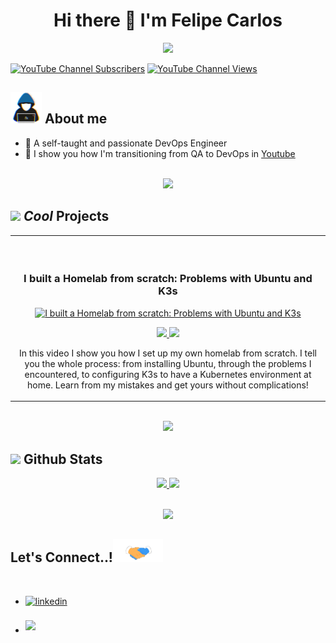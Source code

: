 <div align="center">
<h1 align="center">Hi there 👋 I'm Felipe Carlos</h1>
</div>

<p align="center">
  <a href="https://github.com/DenverCoder1/readme-typing-svg"><img src="https://readme-typing-svg.herokuapp.com?font=Time+New+Roman&color=cyan&size=25&center=true&vCenter=true&width=600&height=100&lines=Felipe+Carlos...;++;DevOps+Engineer,;SRE,;Automate+Software+with+Quality,;Love+to+learn+new+stuffs..<3"></a>
</p>

[![YouTube Channel Subscribers](https://img.shields.io/youtube/channel/subscribers/UCAAhZTbSjN1J4olDV4B5VDA?style=social)](https://www.youtube.com/@FeiipeCarlos?sub_confirmation=1)
[![YouTube Channel Views](https://img.shields.io/youtube/channel/views/UCAAhZTbSjN1J4olDV4B5VDA?label=channel%20views&style=social)](https://www.youtube.com/@FeiipeCarlos)

## <picture><img src = "https://github.com/0xAbdulKhalid/0xAbdulKhalid/raw/main/assets/mdImages/about_me.gif" width = 50px></picture> **About me**

- 🦾 A self-taught and passionate DevOps Engineer
- 🎥 I show you how I'm transitioning from QA to DevOps in [Youtube](https://www.youtube.com/@FeiipeCarlos?sub_confirmation=1)

<div align='center'>
<br>
<img src="https://user-images.githubusercontent.com/73097560/115834477-dbab4500-a447-11eb-908a-139a6edaec5c.gif">
<br>
</div>

## <picture> <img src = "https://github.com/7oSkaaa/7oSkaaa/blob/main/Images/CP_PS.gif?raw=true" width = 50px>  </picture> *Cool* Projects
<table>
<tr>
<td width="50%">
<br>
<br>
<h3 align="center">I built a Homelab from scratch: Problems with Ubuntu and K3s</h3>	
<div align="center">
<a href="https://github.com/FelipeCarlosTech/homelab" target="_blank"><img src="https://i.ibb.co/r5rRbtM/AUTOMATION-TESTING-6.png" width="400" alt="I built a Homelab from scratch: Problems with Ubuntu and K3s"></a>
<br>
<p>
<a href="https://github.com/FelipeCarlosTech/homelab" target="_blank">
<img src="https://img.shields.io/badge/CODE-ff9?style=for-the-badge&logo=github&logoColor=black">
</a>
<a href="https://youtu.be/Shtx4g-paug" target="_blank">
<img src="https://img.shields.io/badge/-Youtube-green?style=for-the-badge&color=fbfc40">
</a>
</p>
<p>In this video I show you how I set up my own homelab from scratch. I tell you the whole process: from installing Ubuntu, through the problems I encountered, to configuring K3s to have a Kubernetes environment at home. Learn from my mistakes and get yours without complications!</p>
</div>                                                                                  
</td>

</table>                                                                                 
                                                                                       
<div align='center'>
<br>
<img src="https://user-images.githubusercontent.com/73097560/115834477-dbab4500-a447-11eb-908a-139a6edaec5c.gif">
<br>
</div>

## <img src="https://media.giphy.com/media/iY8CRBdQXODJSCERIr/giphy.gif" width="35"><b> Github Stats </b>
                                                                                                                                                                 
<p align="center">
<a href="https://github.com/FelipeCarlosTech">
  <img height="180em" src="https://github-readme-stats-eight-theta.vercel.app/api?username=felipecarlostech&show_icons=true&theme=algolia&include_all_commits=true&count_private=true"/>
  <img height="180em" src="https://github-readme-stats-eight-theta.vercel.app/api/top-langs/?username=felipecarlostech&layout=compact&langs_count=8&theme=algolia"/>
</a>
</p>

<div align='center'>
<br>
<img src="https://user-images.githubusercontent.com/73097560/115834477-dbab4500-a447-11eb-908a-139a6edaec5c.gif">
<br>
</div>                                                                                                             

## <b> Let's Connect..!</b><img src="https://github.com/0xAbdulKhalid/0xAbdulKhalid/raw/main/assets/mdImages/handshake.gif" width ="80">
<br>
<div align='left'>

<ul>

<li>
<a href="https://www.linkedin.com/in/fcperez96/" target="_blank">
<img src="https://img.shields.io/badge/linkedin:  Felipe C Pérez-%2300acee.svg?color=405DE6&style=for-the-badge&logo=linkedin&logoColor=white" alt=linkedin style="margin-bottom: 5px;"/>
</a>
</li>

<br>

<li>
<a href="mailto:felipecarlostech@gmail.com" target="_blank">
<img src="https://img.shields.io/badge/gmail:  felipecarlostech-%23EA4335.svg?style=for-the-badge&logo=gmail&logoColor=white" t=mail style="margin-bottom: 5px;" />
</a>
</li>
	
</ul>
</div>
